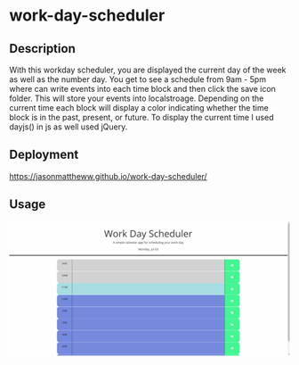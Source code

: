 # work-day-scheduler

## Description

With this workday scheduler, you are displayed the current day of the week as well as the number day. You get to see a schedule from 9am - 5pm where can write events into each time block and then click the save icon folder. This will store your events into localstroage. Depending on the current time each block will display a color indicating whether the time block is in the past, present, or future. To display the current time I used dayjs() in js as well used jQuery.

## Deployment

https://jasonmattheww.github.io/work-day-scheduler/

## Usage

![Getting Started](./assets/images/work-day-scheduler.gif)
